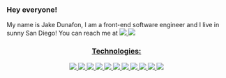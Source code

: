 ### Hey everyone! 

My name is Jake Dunafon, I am a front-end software engineer and I live in sunny San Diego! You can reach me at <a href="mailto:jlad795@gmail.com">
<img src="https://img.shields.io/badge/Gmail-445c36?style=for-the-badge=&logo=gmail&logoColor=white" /> <a href="https://www.linkedin.com/in/jacob-dunafon/"> <img src="https://img.shields.io/badge/LinkedIn-6e8561?style=for-the-badge=&logo=linkedin&logoColor=white" />


<h3 align='center'> Technologies: </h3>
<p align='center'>
  <img src="https://img.shields.io/badge/JavaScript-6e8561?style=for-the-badge=&logo=javascript&logoColor=white" />
  <img src="https://img.shields.io/badge/React-9cb38f?style=for-the-badge=&logo=react&logoColor=white" />
  <img src="https://img.shields.io/badge/html5%20-445c36.svg?&style=for-the-badge=&logo=html5&logoColor=white" />
  <img src="https://img.shields.io/badge/css3%20-9cb38f.svg?&style=for-the-badge=&logo=css3&logoColor=white" />
  <img src="https://img.shields.io/badge/node.js-9cb38f?style=for-the-badge=&logo=node.js&logoColor=white" />
  <img src="https://img.shields.io/badge/Mocha-445c36?style=for-the-badge=&logo=Mocha&logoColor=white" />
  <img src="https://img.shields.io/badge/chai-6e8561?style=for-the-badge=&logo=chai&logoColor=white" />
  <img src="https://img.shields.io/badge/Cypress-6e8561?style=for-the-badge=&logo=cypress&logoColor=white" />
  <img src="https://img.shields.io/badge/Postgresql-6e8561?style=for-the-badge=&logo=postgresql&logoColor=white" />
  <img src="https://img.shields.io/badge/Knex-6e8561?style=for-the-badge=&logo=knex&logoColor=white" />
    <img src="https://img.shields.io/badge/Express-6e8561?style=for-the-badge=&logo=express&logoColor=white" />



</p>

<!--

- 🔭 I’m currently working on ...
- 🌱 I’m currently learning ...
- 👯 I’m looking to collaborate on ...
- 🤔 I’m looking for help with ...
- 💬 Ask me about ...
- 📫 How to reach me: ...
- 😄 Pronouns: ...
- ⚡ Fun fact: ...



<sup>
<h1 align='center'>
console.log("Hello, World! I'm Geena.");
<h3 align='center'>
I love all things travel, film, and technology.
</h3>
<br>

<p align='center'>
<img height="150" width="350" src="https://github-readme-stats.vercel.app/api?username=gjax78&theme=merko">
</p>
</h1>


<h3 align='center'> To reach me: </h3>
<p align='center'>
<a href="mailto:gjacks303@gmail.com">
<img src="https://img.shields.io/badge/Gmail-445c36?style=for-the-badge=&logo=gmail&logoColor=white" />
<a href="https://www.linkedin.com/in/geena-jackson/">
<img src="https://img.shields.io/badge/LinkedIn-6e8561?style=for-the-badge=&logo=linkedin&logoColor=white" />
</p>

<hr>

<h3 align='center'> Languages: </h3>
<p align='center'>
<img src="https://img.shields.io/badge/JavaScript-6e8561?style=for-the-badge=&logo=javascript&logoColor=white" />
<img src="https://img.shields.io/badge/html5%20-445c36.svg?&style=for-the-badge=&logo=html5&logoColor=white" />
<img src="https://img.shields.io/badge/css3%20-9cb38f.svg?&style=for-the-badge=&logo=css3&logoColor=white" />
</p>

<h3 align='center'> Frameworks & Libraries: </h3>
<p align='center'>
<img src="https://img.shields.io/badge/node.js-9cb38f?style=for-the-badge=&logo=node.js&logoColor=white" />
<img src="https://img.shields.io/badge/Mocha-445c36?style=for-the-badge=&logo=Mocha&logoColor=white" />
<img src="https://img.shields.io/badge/chai-6e8561?style=for-the-badge=&logo=chai&logoColor=white" />
<img src="https://img.shields.io/badge/React-9cb38f?style=for-the-badge=&logo=react&logoColor=white" />
<img src="https://img.shields.io/badge/Cypress-6e8561?style=for-the-badge=&logo=cypress&logoColor=white" />
</p>

<h3 align='center'> Tools: </h3>
<p align='center'>
<img src="https://img.shields.io/badge/github-6e8561.svg?style=for-the-badge=&logo=github&logoColor=white" />
<img src="https://img.shields.io/badge/git-9cb38f.svg?style=for-the-badge=&logo=git&logoColor=white" />
<img src="https://img.shields.io/badge/npm-445c36?style=for-the-badge=&logo=npm&logoColor=white" />
<img src="https://img.shields.io/badge/Atom-9cb38f.svg?&style=for-the-badge=&logo=atom&logoColor=white" />
<img src="https://img.shields.io/badge/Slack-6e8561.svg?&style=for-the-badge=&logo=slack&logoColor=white" />
<img src="https://img.shields.io/badge/Salesforce-445c36?style=for-the-badge=&logo=Salesforce&logoColor=white" />
<img src="https://img.shields.io/badge/Postman-6e8561?style=for-the-badge=&logo=Postman&logoColor=white" />

<h3 align='center'> Processes: </h3>
<p align='center'>
  <img src="https://img.shields.io/badge/OOP%20-445c36.svg?&style=for-the-badge=&logo=OOP&logoColor=white" />
  <img src="https://img.shields.io/badge/TDD%20-9cb38f.svg?&style=for-the-badge=&logo=TDD&logoColor=white" />
  <img src="https://img.shields.io/badge/REST%20-6e8561.svg?&style=for-the-badge=&logo=REST&logoColor=white" />
</p>


-->

